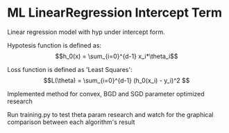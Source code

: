 # ML LinearRegression Intercept Term

Linear regression model with hyp under intercept form.

Hypotesis function is defined as: $$h_0(x) = \sum_{i=0}^{d-1} x_i*\theta_i$$


Loss function is defined as 'Least Squares': $$L(\theta) = \sum_{i=0}^{d-1} (h_0(x_i) - y_i)^2 $$


Implemented method for convex, BGD and SGD parameter optimized research

Run training.py to test theta param research and watch for the graphical comparison between each algorithm's result


